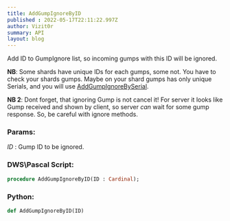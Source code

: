 ```yaml
---
title: AddGumpIgnoreByID
published : 2022-05-17T22:11:22.997Z
author: Vizit0r
summary: API
layout: blog
---
```


 

Add ID to GumpIgnore list, so incoming gumps with this ID will be ignored.

**NB**: Some shards have unique IDs for each gumps, some not. You have to check your shards gumps. Maybe on your shard gumps has only unique Serials, and you will use [AddGumpIgnoreBySerial](../AddGumpIgnoreBySerial).  

**NB 2**: Dont forget, that ignoring Gump is not cancel it! For server it looks like Gump received and shown by client, so server *can* wait for some gump response. So, be careful with ignore methods.
### Params:

  *ID* : Gump ID to be ignored.


 ### DWS\Pascal Script:

```pascal
procedure AddGumpIgnoreByID(ID : Cardinal);
```


### Python:

```python
def AddGumpIgnoreByID(ID)
```
